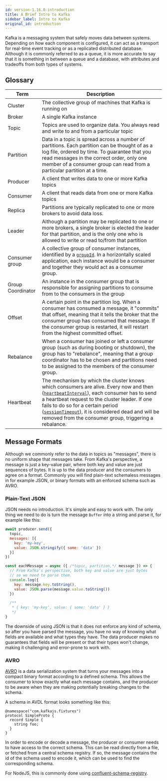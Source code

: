 ```yaml
---
id: version-1.16.0-introduction
title: A Brief Intro to Kafka
sidebar_label: Intro to Kafka
original_id: introduction
---
```


Kafka is a messaging system that safely moves data between systems. Depending on how each component is
configured, it can act as a transport for real-time event tracking or as a replicated distributed database. Although it is commonly referred to as a queue, it is more accurate to say that it is something in between a queue and a database, with attributes and tradeoffs from both types of systems.

## Glossary

| Term              | Description                                                                                                                                                                                                                                                                                                                                                                                                                                                                  |
| ----------------- | ---------------------------------------------------------------------------------------------------------------------------------------------------------------------------------------------------------------------------------------------------------------------------------------------------------------------------------------------------------------------------------------------------------------------------------------------------------------------------- |
| Cluster           | The collective group of machines that Kafka is running on                                                                                                                                                                                                                                                                                                                                                                                                                    |
| Broker            | A single Kafka instance                                                                                                                                                                                                                                                                                                                                                                                                                                                      |
| Topic             | Topics are used to organize data. You always read and write to and from a particular topic                                                                                                                                                                                                                                                                                                                                                                                   |
| Partition         | Data in a topic is spread across a number of partitions. Each partition can be thought of as a log file, ordered by time. To guarantee that you read messages in the correct order, only one member of a consumer group can read from a particular partition at a time.                                                                                                                                                                                                                        |
| Producer          | A client that writes data to one or more Kafka topics                                                                                                                                                                                                                                                                                                                                                                                                                        |
| Consumer          | A client that reads data from one or more Kafka topics                                                                                                                                                                                                                                                                                                                                                                                                                       |
| Replica           | Partitions are typically replicated to one or more brokers to avoid data loss.                                                                                                                                                                                                                                                                                                                                                                                               |
| Leader            | Although a partition may be replicated to one or more brokers, a single broker is elected the leader for that partition, and is the only one who is allowed to write or read to/from that partition                                                                                                                                                                                                                                                                          |
| Consumer group    | A collective group of consumer instances, identified by a [`groupId`](https://kafka.js.org/docs/consuming#a-name-options-a-options). In a horizontally scaled application, each instance would be a consumer and together they would act as a consumer group.                                                                                                                                                                                                                |
| Group Coordinator | An instance in the consumer group that is responsible for assigning partitions to consume from to the consumers in the group                                                                                                                                                                                                                                                                                                                                                 |
| Offset            | A certain point in the partition log. When a consumer has consumed a message, it "commits" that offset, meaning that it tells the broker that the consumer group has consumed that message. If the consumer group is restarted, it will restart from the highest committed offset.                                                                                                                                                                                           |
| Rebalance         | When a consumer has joined or left a consumer group (such as during booting or shutdown), the group has to "rebalance", meaning that a group coordinator has to be chosen and partitions need to be assigned to the members of the consumer group.                                                                                                                                                                                                                           |
| Heartbeat         | The mechanism by which the cluster knows which consumers are alive. Every now and then ([`heartbeatInterval`](https://kafka.js.org/docs/consuming#a-name-options-a-options)), each consumer has to send a heartbeat request to the cluster leader. If one fails to do so for a certain period ([`sessionTimeout`](https://kafka.js.org/docs/consuming#a-name-options-a-options)), it is considered dead and will be removed from the consumer group, triggering a rebalance. |


## Message Formats

Although we commonly refer to the data in topics as "messages", there is no uniform shape that messages take. From Kafka's perspective, a message is just a key-value pair, where both key and value are just sequences of bytes. It is up to the data producer and the consumers to agree on a format. Commonly you will find plain-text schemaless messages in for example JSON, or binary formats with an enforced schema such as AVRO.

### Plain-Text JSON

JSON needs no introduction. It's simple and easy to work with. The only thing we need to do is turn the message `Buffer` into a string and parse it, for example like this:

```javascript
await producer.send({
  topic,
  messages: [{
    key: 'my-key',
    value: JSON.stringify({ some: 'data' })
  }]
})

const eachMessage = async ({ /*topic, partition,*/ message }) => {
  // From Kafka's perspective, both key and value are just bytes
  // so we need to parse them.
  console.log({
    key: message.key.toString(),
    value: JSON.parse(message.value.toString())
  })

  /**
   * { key: 'my-key', value: { some: 'data' } }
   */
}
```

The downside of using JSON is that it does not enforce any kind of schema, so after you have parsed the message, you have no way of knowing what fields are available and what types they have. The data producer makes no guarantees that fields will be present or that their types won't change, making it challenging and error-prone to work with.

### AVRO

[AVRO](https://avro.apache.org/docs/current/) is a data serialization system that turns your messages into a compact binary format according to a defined schema. This allows the consumer to know exactly what each message contains, and the producer to be aware when they are making potentially breaking changes to the schema.

A schema in AVDL format looks something like this:

```
@namespace("com.kafkajs.fixtures")
protocol SimpleProto {
  record Simple {
    string foo;
  }
}
```

In order to encode or decode a message, the producer or consumer needs to have access to the correct schema. This can be read directly from a file, or fetched from a central schema registry. If so, the message contains the id of the schema used to encode it, which can be used to find the corresponding schema.

For NodeJS, this is commonly done using [confluent-schema-registry](https://www.npmjs.com/package/@kafkajs/confluent-schema-registry).
